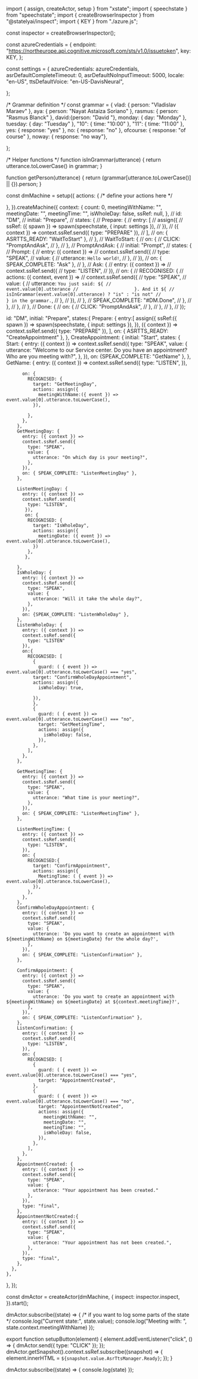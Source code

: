import { assign, createActor, setup } from "xstate";
import { speechstate } from "speechstate";
import { createBrowserInspector } from "@statelyai/inspect";
import { KEY } from "./azure.js";

const inspector = createBrowserInspector();

const azureCredentials = {
  endpoint:
    "https://northeurope.api.cognitive.microsoft.com/sts/v1.0/issuetoken",
  key: KEY,
};


const settings = {
  azureCredentials: azureCredentials,
  asrDefaultCompleteTimeout: 0,
  asrDefaultNoInputTimeout: 5000,
  locale: "en-US",
  ttsDefaultVoice: "en-US-DavisNeural", 
  
};

/* Grammar definition */
const grammar = {
  vlad: { person: "Vladislav Maraev" },
  aya: { person: "Nayat Astaiza Soriano" },
  rasmus: { person: "Rasmus Blanck" },
  david:{person: "David "},
  monday: { day: "Monday" },
  tuesday: { day: "Tuesday" },
  "10": { time: "10:00" },
  "11": { time: "11:00" },
  yes: { response: "yes" },
  no: { response: "no" },
  ofcourse: { response: "of course" },
  noway: { response: "no way"},

};


/* Helper functions */
function isInGrammar(utterance) {
  return utterance.toLowerCase() in grammar;
}

function getPerson(utterance) {
  return (grammar[utterance.toLowerCase()] || {}).person;
}

const dmMachine = setup({
  actions: {
    /* define your actions here */
       
  },
}).createMachine({
  context: {
    count: 0,
    meetingWithName: "",
    meetingDate: "",
    meetingTime: "",
    isWholeDay: false,
    ssRef: null,
  },
//   id: "DM",
//   initial: "Prepare",
//   states: {
//     Prepare: {
//       entry: [
//         assign({
//           ssRef: ({ spawn }) => spawn(speechstate, { input: settings }),
//         }),
//         ({ context }) => context.ssRef.send({ type: "PREPARE" }),
//       ],
//       on: { ASRTTS_READY: "WaitToStart" },
//     },
//     WaitToStart: {
//       on: {
//         CLICK: "PromptAndAsk",
//       },
//     },
//     PromptAndAsk: {
//       initial: "Prompt",
//       states: {
//         Prompt: {
//           entry: ({ context }) =>
//             context.ssRef.send({
//               type: "SPEAK",
//               value: {
//                 utterance: `Hello world!`,
//               },
//             }),
//           on: { SPEAK_COMPLETE: "Ask" },
//         },
//         Ask: {
//           entry: ({ context }) =>
//             context.ssRef.send({
//               type: "LISTEN",
//             }),
//           on: {
//             RECOGNISED: {
//               actions: ({ context, event }) =>
//                 context.ssRef.send({
//                   type: "SPEAK",
//                   value: {
//                     utterance: `You just said: ${
//                       event.value[0].utterance
//                     }. And it ${
//                       isInGrammar(event.value[0].utterance) ? "is" : "is not"
//                     } in the grammar.`,
//                   },
//                 }),
//             },
//             SPEAK_COMPLETE: "#DM.Done",
//           },
//         },
//       },
//     },
//     Done: {
//       on: {
//         CLICK: "PromptAndAsk",
//       },
//     },
//   },
// });

id: "DM",
  initial: "Prepare",
  states:{
    Prepare: {
      entry:[
        assign({
          ssRef:({ spawn }) => spawn(speechstate, { input: settings }),
        }),
        ({ context }) => context.ssRef.send({ type: "PREPARE" }),
      ],
      on: { ASRTTS_READY: "CreateAppointment" },
    },
    CreateAppointment: {
      initial: "Start",
      states: {
        Start: {
          entry: ({ context }) =>
           context.ssRef.send({
            type: "SPEAK",
            value: {
              utterance: "Welcome to our Service center. Do you have an appointment? Who are you meeting with?",
            },
           }),
           on: {SPEAK_COMPLETE: "GetName" },
        },
        GetName: {
          entry: ({ context }) =>
          context.ssRef.send({
            type: "LISTEN",
          }),

          on: {
            RECOGNISED: {
              target: "GetMeetingDay",
              actions: assign({
                meetingWithName:({ event }) => event.value[0].utterance.toLowerCase(),
              }),               
              
            },
          },          
        },
        GetMeetingDay: {
          entry: ({ context }) =>
          context.ssRef.send({
            type: "SPEAK",
            value: {
              utterance: "On which day is your meeting?",
            },
          }),
          on: { SPEAK_COMPLETE: "ListenMeetingDay" },
        },

        ListenMeetingDay: {
          entry: ({ context }) =>
          context.ssRef.send({
            type: "LISTEN",
           }),
           on: {
            RECOGNISED: {
              target: "IsWholeDay",
              actions: assign({
                meetingDate: ({ event }) => event.value[0].utterance.toLowerCase(),
              })
            },
           },
           
        },
        IsWholeDay: {
          entry: ({ context }) =>
          context.ssRef.send({
            type: "SPEAK",
            value: {
              utterance: "Will it take the whole day?",
            },
          }),
          on: {SPEAK_COMPLETE: "ListenWholeDay" },
        },
        ListenWholeDay: {
          entry: ({ context }) =>
          context.ssRef.send({
            type: "LISTEN"
          }),
          on:{
            RECOGNISED: [
              {
                guard: ( { event }) => event.value[0].utterance.toLowerCase() === "yes",
              target: "ConfirmWholeDayAppointment",
              actions: assign({
                isWholeDay: true,

              }),
              },
              {
                guard: ( { event }) => event.value[0].utterance.toLowerCase() === "no",
                target: "GetMeetingTime", 
                actions: assign({
                  isWholeDay: false,
                }),
              },              
            ],
          },
        },

        GetMeetingTime: {
          entry: ({ context }) =>
          context.ssRef.send({
            type: "SPEAK",
            value: {
              utterance: "What time is your meeting?",
            },
          }),
          on: { SPEAK_COMPLETE: "ListenMeetingTime" },
        },

        ListenMeetingTime: {
          entry: ({ context }) =>
          context.ssRef.send({
            type: "LISTEN",
          }),
          on: {
            RECOGNISED:{
              target: "ConfirmAppointment",
              actions: assign({
                MeetingTime: ( { event }) => event.value[0].utterance.toLowerCase(),
              }),
            },
          },           
        },
        ConfirmWholeDayAppointment: {
          entry: ({ context }) => 
          context.ssRef.send({
            type: "SPEAK",
            value: {
              utterance: 'Do you want to create an appointment with ${meetingWithName} on ${meetingDate} for the whole day?',
            },
          }),
          on: { SPEAK_COMPLETE: "ListenConfirmation" }, 
        },

        ConfirmAppointment: {
          entry: ({ context }) =>
          context.ssRef.send({
            type: "SPEAK",
            value: {
              utterance: 'Do you want to create an appointment with ${meetingWithName} on ${meetingDate} at ${context.meetingTime}?',
            },
          }),
          on: { SPEAK_COMPLETE: "ListenConfirmation" },
        },
        ListenConfirmation: {
          entry: ({ context }) =>
          context.ssRef.send({
            type: "LISTEN",
          }),
          on: {
            RECOGNISED: [
              {
                guard: ( { event }) => event.value[0].utterance.toLowerCase() === "yes",
                target: "AppointmentCreated",
              },
              {
                guard: ( { event }) => event.value[0].utterance.toLowerCase() === "no",
                target: "AppointmentNotCreated",
                actions: assign({
                  meetingWithName: "",
                  meetingDate: "",
                  meetingTime: "",
                  isWholeDay: false,
                }),
              },
            ],
          },
        },
        AppointmentCreated: {
          entry: ({ context }) =>
          context.ssRef.send({
            type: "SPEAK",
            value: {
              utterance: "Your appointment has been created."
            },
          }),
          type: "final",
        },
        AppointmentNotCreated:{
          entry: ({ context }) =>
          context.ssRef.send({
            type: "SPEAK",
            value: {
              utterance: "Your appointment has not been created.",
            },
          }),
          type: "final",
        },
      },
    },
  },
});

const dmActor = createActor(dmMachine, {
  inspect: inspector.inspect,
}).start();

dmActor.subscribe((state) => {
  /* if you want to log some parts of the state */
  console.log("Current state:", state.value);
  console.log("Meeting with: ", state.context.meetingWithName)
});

export function setupButton(element) {
  element.addEventListener("click", () => {
    dmActor.send({ type: "CLICK" });
  });
  dmActor.getSnapshot().context.ssRef.subscribe((snapshot) => {
    element.innerHTML = `${snapshot.value.AsrTtsManager.Ready}`;
  });
}

dmActor.subscribe((state) => {
  console.log(state)
});
